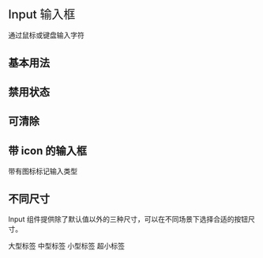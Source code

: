 # Input 输入框

通过鼠标或键盘输入字符

## 基本用法

<div class="mt-10"></div>
<ins-input placeholder="请输入内容" style="width: 200px;"></ins-input>

## 禁用状态

<div class="mt-10"></div>
<ins-input placeholder="请输入内容" disabled style="width: 200px;"></ins-input>

## 可清除</h1>

<div class="mt-10"></div>
<ins-input v-model="value" placeholder="请输入内容" style="width: 200px;" clearable @change="handleClose"></ins-input>

## 带 icon 的输入框

带有图标标记输入类型

<div class="mt-10"></div>
<ins-input style="width: 200px;" suffix-icon="ins-icon-calendar" placeholder="请输入内容" disabled> </ins-input>

## 不同尺寸

Input 组件提供除了默认值以外的三种尺寸，可以在不同场景下选择合适的按钮尺寸。

<div class="mt-10"></div>
<ins-input size="large" placeholder="请输入内容" style="width: 180px;">大型标签</ins-input>
<ins-input placeholder="请输入内容" style="width: 180px;">中型标签</ins-input>
<ins-input size="small" placeholder="请输入内容" style="width: 180px;">小型标签</ins-input>
<ins-input size="mini" placeholder="请输入内容" style="width: 180px;">超小标签</ins-input>

<script>
export default {
    data(){
        return {
            value: ''
        }
    },
    methods: {
        handleClose(val){
            console.log(val, this.value)
        },
        ok1(){
            this.value = false;
        },
        cancel1(){
            this.value = false;
        }
    }
}
</script>

<style lang="scss" scoped>
.page-modal{
    font-size: 14px;
    background-color: #fff;
}
.page-modal-item{
    padding: 20px;
}
h1{
    font-weight: 500;
    font-size: 1.7em;
}
.page-modal-item-content{
    padding: 20px;
    border: 1px solid #eeeeee;
}
</style>
